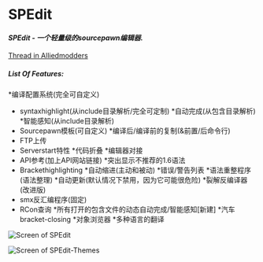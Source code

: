 # SPEdit
#### _SPEdit - 一个轻量级的sourcepawn编辑器._

[Thread in Alliedmodders](https://forums.alliedmods.net/showthread.php?t=259917)


##### List Of Features:
*编译配置系统(完全可自定义)
* syntaxhighlight(从include目录解析/完全可定制)
*自动完成(从包含目录解析)
*智能感知(从include目录解析)
* Sourcepawn模板(可自定义)
*编译后/编译前的复制(&前置/后命令行)
* FTP上传
* Serverstart特性
*代码折叠
*编辑器对接
* API参考(加上API网站链接)
*突出显示不推荐的1.6语法
* Brackethighlighting
*自动缩进(主动和被动)
*错误/警告列表
*语法重整程序(语法整理)
*自动更新(默认情况下禁用，因为它可能很危险)
*裂解反编译器(改进版)
* smx反汇编程序(固定)
* RCon查询
*所有打开的包含文件的动态自动完成/智能感知[新建]
*汽车bracket-closing
*对象浏览器
*多种语言的翻译

![Screen of SPEdit](http://i.imgur.com/69M45hz.png)

![Screen of SPEdit-Themes](http://i.imgur.com/HfkpVut.png)
